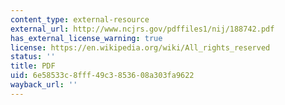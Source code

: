 ```yaml
---
content_type: external-resource
external_url: http://www.ncjrs.gov/pdffiles1/nij/188742.pdf
has_external_license_warning: true
license: https://en.wikipedia.org/wiki/All_rights_reserved
status: ''
title: PDF
uid: 6e58533c-8fff-49c3-8536-08a303fa9622
wayback_url: ''
---
```

